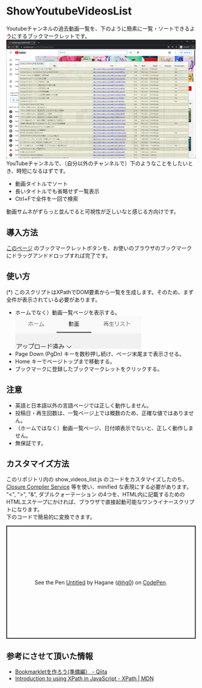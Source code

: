# ShowYoutubeVideosList
Youtubeチャンネルの過去動画一覧を、下のように簡素に一覧・ソートできるようにするブックマークレットです。  
![screenshot1.png](./img/screenshot1.png)
YouTubeチャンネルで、（自分以外のチャンネルで）下のようなことをしたいとき、時短になるはずです。

- 動画タイトルでソート
- 長いタイトルでも省略せず一覧表示
- Ctrl+Fで全件を一回で検索

動画サムネがずらっと並んでると可視性が乏しいなと感じる方向けです。

## 導入方法
[このページ](https://haganech.github.io/ShowYoutubeVideosList/) のブックマークレットボタンを、お使いのブラウザのブックマークにドラッグアンドドロップすれば完了です。

## 使い方
(*) このスクリプトはXPathでDOM要素から一覧を生成します。そのため、まず全件が表示されている必要があります。

- ホームでなく）動画一覧ページを表示する。  
    ![screenshot2.png](./img/screenshot2.png)
- Page Down (PgDn) キーを数秒押し続け、ページ末尾まで表示させる。
- Home キーでページトップまで移動する。
- ブックマークに登録したブックマークレットをクリックする。

## 注意
- 英語と日本語以外の言語ページでは正しく動作しません。
- 投稿日・再生回数は、一覧ページ上では概数のため、正確な値ではありません。
- （ホームではなく）動画一覧ページ、日付順表示でないと、正しく動作しません。
- 無保証です。

## カスタマイズ方法
このリポジトリ内の show_videos_list.js のコードをカスタマイズしたのち、[Closure Compiler Service](https://closure-compiler.appspot.com/) 等を使い、minified な表現にする必要があります。  
"<", ">", "&", ダブルクォーテーション の4つを、HTML内に記載するためのHTMLエスケープにかければ、ブラウザで直接起動可能なワンライナースクリプトになります。  
下のコードで簡易的に変換できます。  
<p class="codepen" data-height="300" data-default-tab="html,result" data-slug-hash="YzEgmGy" data-user="hg0" style="height: 300px; box-sizing: border-box; display: flex; align-items: center; justify-content: center; border: 2px solid; margin: 1em 0; padding: 1em;">
  <span>See the Pen <a href="https://codepen.io/hg0/pen/YzEgmGy">
  Untitled</a> by Hagane (<a href="https://codepen.io/hg0">@hg0</a>)
  on <a href="https://codepen.io">CodePen</a>.</span>
</p>
<script async src="https://cpwebassets.codepen.io/assets/embed/ei.js"></script>

## 参考にさせて頂いた情報
- [Bookmarkletを作ろう(準備編） - Qiita](https://qiita.com/kanaxx/items/63debe502aacd73c3cb8)
- [Introduction to using XPath in JavaScript - XPath | MDN](https://developer.mozilla.org/en-US/docs/Web/XPath/Introduction_to_using_XPath_in_JavaScript)
